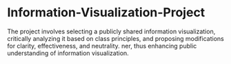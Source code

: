 # Information-Visualization-Project
The project involves selecting a publicly shared information visualization, critically analyzing it based on class principles, and proposing modifications for clarity, effectiveness, and neutrality.   ner, thus enhancing public understanding of information visualization.
